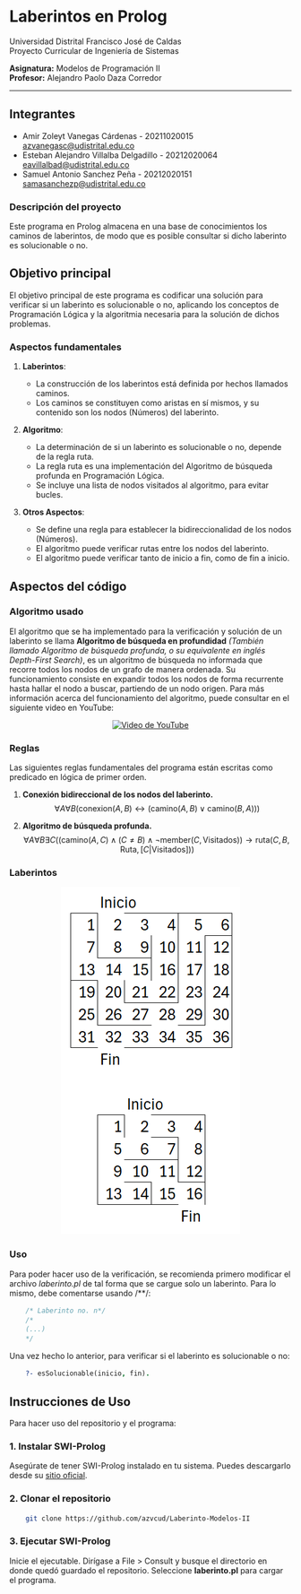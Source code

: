 # Laberintos en Prolog

Universidad Distrital Francisco José de Caldas  
Proyecto Curricular de Ingeniería de Sistemas

**Asignatura:** Modelos de Programación II  
**Profesor:** Alejandro Paolo Daza Corredor

---

## Integrantes

- Amir Zoleyt Vanegas Cárdenas - 20211020015 <br> azvanegasc@udistrital.edu.co
- Esteban Alejandro Villalba Delgadillo - 20212020064 <br> eavillalbad@udistrital.edu.co
- Samuel Antonio Sanchez Peña - 20212020151 <br> samasanchezp@udistrital.edu.co

### Descripción del proyecto

Este programa en Prolog almacena en una base de conocimientos los caminos de laberintos, de modo que es posible consultar si dicho
laberinto es solucionable o no.

## Objetivo principal

El objetivo principal de este programa es codificar una solución para verificar si un laberinto es solucionable o no, aplicando 
los conceptos de Programación Lógica y la algoritmia necesaria para la solución de dichos problemas.

### Aspectos fundamentales

1. **Laberintos**:
   - La construcción de los laberintos está definida por hechos llamados caminos.
   - Los caminos se constituyen como aristas en sí mismos, y su contenido son los nodos (Números) del laberinto.
   
2. **Algoritmo**:
   - La determinación de si un laberinto es solucionable o no, depende de la regla ruta.
   - La regla ruta es una implementación del Algoritmo de búsqueda profunda en Programación Lógica.
   - Se incluye una lista de nodos visitados al algoritmo, para evitar bucles.

3. **Otros Aspectos**:
   - Se define una regla para establecer la bidireccionalidad de los nodos (Números).
   - El algoritmo puede verificar rutas entre los nodos del laberinto.
   - El algoritmo puede verificar tanto de inicio a fin, como de fin a inicio.

## Aspectos del código

### Algoritmo usado
El algoritmo que se ha implementado para la verificación y solución de un laberinto se llama
**Algoritmo de búsqueda en profundidad** *(También llamado Algoritmo de búsqueda profunda, o su equivalente en inglés Depth-First Search)*, es un algoritmo de búsqueda
no informada que recorre todos los nodos de un grafo de manera ordenada. Su funcionamiento consiste en expandir todos los nodos de forma recurrente hasta hallar el 
nodo a buscar, partiendo de un nodo origen.
Para más información acerca del funcionamiento del algoritmo, puede consultar en el siguiente video en YouTube:

<p align="center">
  <a href="https://www.youtube.com/watch?v=Urx87-NMm6c" target="_blank">
    <img src="https://img.youtube.com/vi/Urx87-NMm6c/0.jpg" alt="Video de YouTube" />
  </a>
</p>

### Reglas
Las siguientes reglas fundamentales del programa están escritas como predicado en lógica de primer orden.
    
1. **Conexión bidireccional de los nodos del laberinto.**
$$\forall A \forall B (\text{conexion}(A,B) \leftrightarrow (\text{camino}(A,B) \lor \text{camino}(B,A)))$$

2. **Algoritmo de búsqueda profunda.**
$$\forall A \forall B \exists C \left( \left( \text{camino}(A, C) \land (C \neq B) \land \neg \text{member}(C, \text{Visitados}) \right) \rightarrow \text{ruta}(C, B, \text{Ruta}, [C|\text{Visitados}]) \right)$$

### Laberintos

<p align="center">
  <img src="https://github.com/azvcud/Laberinto-Modelos-II/blob/main/Foto%20de%20laberintos.png" alt="Laberintos a solucionar" />
</p>

### Uso
Para poder hacer uso de la verificación, se recomienda primero modificar el archivo *laberinto.pl* de tal forma que se
cargue solo un laberinto. Para lo mismo, debe comentarse usando /**/:

```prolog
    /* Laberinto no. n*/
    /*
    (...)
    */
```

Una vez hecho lo anterior, para verificar si el laberinto es solucionable o no:

```prolog
    ?- esSolucionable(inicio, fin).
```

## Instrucciones de Uso

Para hacer uso del repositorio y el programa:

### 1. Instalar SWI-Prolog
Asegúrate de tener SWI-Prolog instalado en tu sistema. Puedes descargarlo desde su [sitio oficial](https://www.swi-prolog.org/).

### 2. Clonar el repositorio
```bash
    git clone https://github.com/azvcud/Laberinto-Modelos-II
```

### 3. Ejecutar SWI-Prolog
Inicie el ejecutable. Dirígase a File > Consult y busque el directorio en donde quedó guardado el repositorio. Seleccione
**laberinto.pl** para cargar el programa.